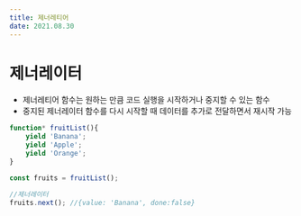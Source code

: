 ```yaml
---
title: 제너레티어  
date: 2021.08.30
---
```


# 제너레이터
* 제너레티어 함수는 원하는 만큼 코드 실행을 시작하거나 중지할 수 있는 함수
* 중지된 제너레이터 함수를 다시 시작할 때 데이터를 추가로 전달하면서 재시작 가능
```js
function* fruitList(){
    yield 'Banana';
    yield 'Apple';
    yield 'Orange';
}

const fruits = fruitList();

//제너레이터
fruits.next(); //{value: 'Banana', done:false}
```
